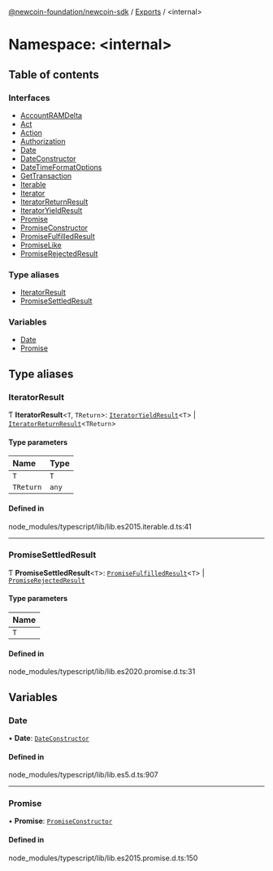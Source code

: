 [@newcoin-foundation/newcoin-sdk](../README.md) / [Exports](../modules.md) / <internal\>

# Namespace: <internal\>

## Table of contents

### Interfaces

- [AccountRAMDelta](../interfaces/internal_.AccountRAMDelta.md)
- [Act](../interfaces/internal_.Act.md)
- [Action](../interfaces/internal_.Action.md)
- [Authorization](../interfaces/internal_.Authorization.md)
- [Date](../interfaces/internal_.Date.md)
- [DateConstructor](../interfaces/internal_.DateConstructor.md)
- [DateTimeFormatOptions](../interfaces/internal_.DateTimeFormatOptions.md)
- [GetTransaction](../interfaces/internal_.GetTransaction.md)
- [Iterable](../interfaces/internal_.Iterable.md)
- [Iterator](../interfaces/internal_.Iterator.md)
- [IteratorReturnResult](../interfaces/internal_.IteratorReturnResult.md)
- [IteratorYieldResult](../interfaces/internal_.IteratorYieldResult.md)
- [Promise](../interfaces/internal_.Promise.md)
- [PromiseConstructor](../interfaces/internal_.PromiseConstructor.md)
- [PromiseFulfilledResult](../interfaces/internal_.PromiseFulfilledResult.md)
- [PromiseLike](../interfaces/internal_.PromiseLike.md)
- [PromiseRejectedResult](../interfaces/internal_.PromiseRejectedResult.md)

### Type aliases

- [IteratorResult](internal_.md#iteratorresult)
- [PromiseSettledResult](internal_.md#promisesettledresult)

### Variables

- [Date](internal_.md#date)
- [Promise](internal_.md#promise)

## Type aliases

### IteratorResult

Ƭ **IteratorResult**<`T`, `TReturn`\>: [`IteratorYieldResult`](../interfaces/internal_.IteratorYieldResult.md)<`T`\> \| [`IteratorReturnResult`](../interfaces/internal_.IteratorReturnResult.md)<`TReturn`\>

#### Type parameters

| Name | Type |
| :------ | :------ |
| `T` | `T` |
| `TReturn` | `any` |

#### Defined in

node_modules/typescript/lib/lib.es2015.iterable.d.ts:41

___

### PromiseSettledResult

Ƭ **PromiseSettledResult**<`T`\>: [`PromiseFulfilledResult`](../interfaces/internal_.PromiseFulfilledResult.md)<`T`\> \| [`PromiseRejectedResult`](../interfaces/internal_.PromiseRejectedResult.md)

#### Type parameters

| Name |
| :------ |
| `T` |

#### Defined in

node_modules/typescript/lib/lib.es2020.promise.d.ts:31

## Variables

### Date

• **Date**: [`DateConstructor`](../interfaces/internal_.DateConstructor.md)

#### Defined in

node_modules/typescript/lib/lib.es5.d.ts:907

___

### Promise

• **Promise**: [`PromiseConstructor`](../interfaces/internal_.PromiseConstructor.md)

#### Defined in

node_modules/typescript/lib/lib.es2015.promise.d.ts:150
